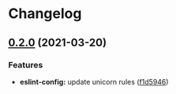 # Changelog

## [0.2.0](https://www.github.com/typescord/beauty/compare/eslint-config-v0.1.6...v0.2.0) (2021-03-20)


### Features

* **eslint-config:** update unicorn rules ([f1d5946](https://www.github.com/typescord/beauty/commit/f1d5946d5ea7b71af294b26c9b25536480c25895))
